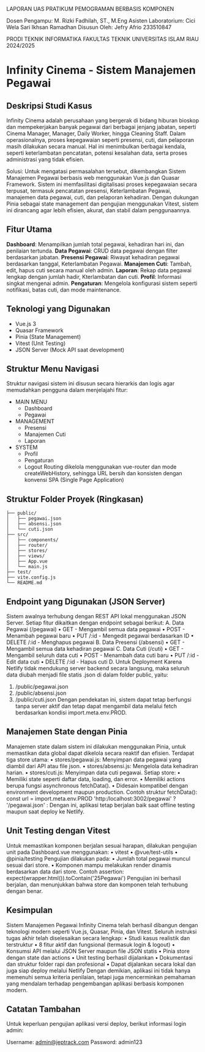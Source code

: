 LAPORAN UAS PRATIKUM
PEMOGRAMAN BERBASIS KOMPONEN

Dosen Pengampu:
M. Rizki Fadhilah, ST., M.Eng
Asisten Laboratorium:
Cici Wela Sari
Ikhsan Ramadhan
Disusun Oleh:
Jefry Afrio
233510847

PRODI TEKNIK INFORMATIKA
FAKULTAS TEKNIK
UNIVERSITAS ISLAM RIAU
2024/2025


# Infinity Cinema - Sistem Manajemen Pegawai
## Deskripsi Studi Kasus
Infinity Cinema adalah perusahaan yang bergerak di bidang hiburan bioskop dan mempekerjakan banyak pegawai dari berbagai jenjang jabatan, seperti Cinema Manager, Manager, Daily Worker, hingga Cleaning Staff. Dalam operasionalnya, proses kepegawaian seperti presensi, cuti, dan pelaporan masih dilakukan secara manual. Hal ini menimbulkan berbagai kendala, seperti keterlambatan pencatatan, potensi kesalahan data, serta proses administrasi yang tidak efisien.

Solusi:
Untuk mengatasi permasalahan tersebut, dikembangkan Sistem Manajemen Pegawai berbasis web menggunakan Vue.js dan Quasar Framework. Sistem ini memfasilitasi digitalisasi proses kepegawaian secara terpusat, termasuk pencatatan presensi, Keterlambatan Pegawai, manajemen data pegawai, cuti, dan pelaporan kehadiran. Dengan dukungan Pinia sebagai state management dan pengujian menggunakan Vitest, sistem ini dirancang agar lebih efisien, akurat, dan stabil dalam penggunaannya.


## Fitur Utama
**Dashboard**: Menampilkan jumlah total pegawai, kehadiran hari ini, dan penilaian tertunda.
**Data Pegawai**: CRUD data pegawai dengan filter berdasarkan jabatan.
**Presensi Pegawai**: Riwayat kehadiran pegawai berdasarkan tanggal, Keterlambatan Pegawai.
**Manajemen Cuti**: Tambah, edit, hapus cuti secara manual oleh admin.
**Laporan**: Rekap data pegawai lengkap dengan jumlah hadir, Kterlambatan dan cuti.
**Profil**: Informasi singkat mengenai admin.
**Pengaturan**: Mengelola konfigurasi sistem seperti notifikasi, batas cuti, dan mode maintenance.


## Teknologi yang Digunakan
* Vue.js 3
* Quasar Framework
* Pinia (State Management)
* Vitest (Unit Testing)
* JSON Server (Mock API saat development)


## Struktur Menu Navigasi
Struktur navigasi sistem ini disusun secara hierarkis dan logis agar memudahkan pengguna dalam menjelajahi fitur:
- MAIN MENU
  -  Dashboard
  -  Pegawai
- MANAGEMENT
  -  Presensi
  -  Manajemen Cuti
  -  Laporan
- SYSTEM
  -  Profil
  -  Pengaturan
  -  Logout
Routing dikelola menggunakan vue-router dan mode createWebHistory, sehingga URL bersih dan konsisten dengan konvensi SPA (Single Page Application)


## Struktur Folder Proyek (Ringkasan)

```
├── public/
│   ├── pegawai.json
│   ├── absensi.json
│   └── cuti.json
├── src/
│   ├── components/
│   ├── router/
│   ├── stores/
│   ├── views/
│   ├── App.vue
│   └── main.js
├── test/
├── vite.config.js
└── README.md
```

##  Endpoint yang Digunakan (JSON Server) 
Sistem awalnya terhubung dengan REST API lokal menggunakan JSON Server. 
Setiap fitur dikaitkan dengan endpoint sebagai berikut: 
A. Data Pegawai (/pegawai) 
• GET - Mengambil semua data pegawai 
• POST - Menambah pegawai baru 
• PUT /:id - Mengedit pegawai berdasarkan ID 
• DELETE /:id - Menghapus pegawai 
B. Data Presensi (/absensi) 
• GET - Mengambil semua data kehadiran pegawai 
C. Data Cuti (/cuti) 
• GET - Mengambil seluruh data cuti 
• POST - Menambah data cuti baru 
• PUT /:id - Edit data cuti 
• DELETE /:id - Hapus cuti 
D. Untuk Deployment 
Karena Netlify tidak mendukung server backend secara langsung, maka seluruh 
data diubah menjadi file statis .json di dalam folder public, yaitu: 
1. /public/pegawai.json 
2. /public/absensi.json 
3. /public/cuti.json 
Dengan pendekatan ini, sistem dapat tetap berfungsi tanpa server aktif dan tetap 
dapat mengambil data melalui fetch berdasarkan kondisi import.meta.env.PROD. 









##  Manajemen State dengan Pinia 
Manajemen state dalam sistem ini dilakukan menggunakan Pinia, untuk 
memastikan data global dapat dikelola secara reaktif dan efisien. Terdapat tiga store 
utama: 
• stores/pegawai.js: Menyimpan data pegawai yang diambil dari API atau file 
json. 
• stores/absensi.js: Mengelola data kehadiran harian. 
• stores/cuti.js: Menyimpan data cuti pegawai. 
Setiap store: 
• Memiliki state seperti daftar data, loading, dan error. 
• Memiliki actions berupa fungsi asynchronous fetchData(). 
• Didesain kompatibel dengan environment development maupun 
production. 
Contoh struktur fetchData(): 
const url = import.meta.env.PROD 'http:/localhost:3002/pegawai' ? '/pegawai.json' : 
Dengan ini, aplikasi tetap berjalan baik saat offline testing maupun saat deploy ke 
Netlify.


##  Unit Testing dengan Vitest  
Untuk memastikan komponen berjalan sesuai harapan, dilakukan pengujian unit 
pada Dashboard.vue menggunakan: 
• vitest 
• @vue/test-utils 
• @pinia/testing 
Pengujian dilakukan pada: 
• Jumlah total pegawai muncul sesuai dari store. 
• Komponen mampu melakukan render dinamis berdasarkan data dari store. 
Contoh assertion: 
expect(wrapper.html()).toContain('25Pegawai') 
Pengujian ini berhasil berjalan, dan menunjukkan bahwa store dan komponen telah 
terhubung dengan benar. 

##  Kesimpulan
Sistem Manajemen Pegawai Infinity Cinema telah berhasil dibangun dengan 
teknologi modern seperti Vue.js, Quasar, Pinia, dan Vitest. Seluruh instruksi tugas 
akhir telah diselesaikan secara lengkap: 
• Studi kasus realistik dan terstruktur 
• 8 fitur aktif dan fungsional (termasuk login & logout) 
• Konsumsi API melalui JSON Server maupun file JSON statis 
• Pinia store dengan state dan actions 
• Unit testing berhasil dijalankan 
• Dokumentasi dan struktur folder rapi dan profesional 
• Dapat dijalankan secara lokal dan juga siap deploy melalui Netlify 
Dengan demikian, aplikasi ini tidak hanya memenuhi semua kriteria penilaian, 
tetapi juga mencerminkan pemahaman yang mendalam terhadap pengembangan 
aplikasi berbasis komponen modern.   

##  Catatan Tambahan 
Untuk keperluan pengujian aplikasi versi deploy, berikut informasi login admin:

Username: admin@jeptrack.com 
Password: admin123 

